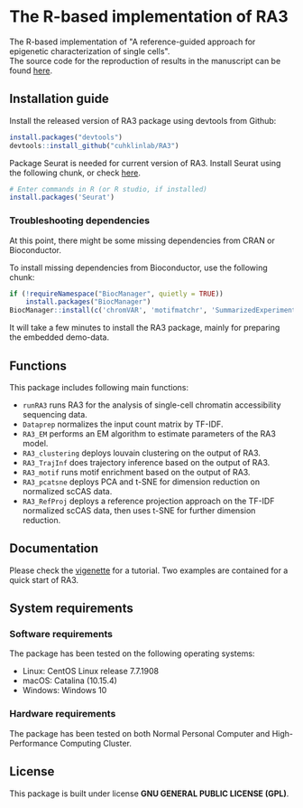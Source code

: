 # The R-based implementation of RA3
The R-based implementation of "A reference-guided approach for epigenetic characterization of single cells".<br/>
The source code for the reproduction of results in the manuscript can be found [here](https://github.com/cuhklinlab/RA3_source).

## Installation guide
Install the released version of RA3 package using devtools from Github:
```r
install.packages("devtools")
devtools::install_github("cuhklinlab/RA3")
```

Package Seurat is needed for current version of RA3. Install Seurat using the following chunk, or check [here](https://satijalab.org/seurat/install.html).
```r
# Enter commands in R (or R studio, if installed)
install.packages('Seurat')
```

### Troubleshooting dependencies
At this point, there might be some missing dependencies from CRAN or Bioconductor. 

To install missing dependencies from Bioconductor, use the following chunk:
```r
if (!requireNamespace("BiocManager", quietly = TRUE))
    install.packages("BiocManager")
BiocManager::install(c('chromVAR', 'motifmatchr', 'SummarizedExperiment', 'BSgenome.Hsapiens.UCSC.hg19', 'slingshot', 'JASPAR2016')) 
```

It will take a few minutes to install the RA3 package, mainly for preparing the embedded demo-data. 

## Functions
This package includes following main functions:
- `runRA3` runs RA3 for the analysis of single-cell chromatin accessibility sequencing data. 
- `Dataprep` normalizes the input count matrix by TF-IDF.
- `RA3_EM` performs an EM algorithm to estimate parameters of the RA3 model.
- `RA3_clustering` deploys louvain clustering on the output of RA3.
- `RA3_TrajInf` does trajectory inference based on the output of RA3.
- `RA3_motif` runs motif enrichment based on the output of RA3.
- `RA3_pcatsne` deploys PCA and t-SNE for dimension reduction on normalized scCAS data.
- `RA3_RefProj` deploys a reference projection approach on the TF-IDF normalized scCAS data, then uses t-SNE for further dimension reduction.

## Documentation
Please check the [vigenette](https://github.com/cuhklinlab/RA3/wiki) for a tutorial. Two examples are contained for a quick start of RA3.

## System requirements
### Software requirements
The package has been tested on the following operating systems: 
- Linux: CentOS Linux release 7.7.1908
- macOS: Catalina (10.15.4)
- Windows: Windows 10

### Hardware requirements
The package has been tested on both Normal Personal Computer and High-Performance Computing Cluster.

## License
This package is built under license **GNU GENERAL PUBLIC LICENSE (GPL)**.
